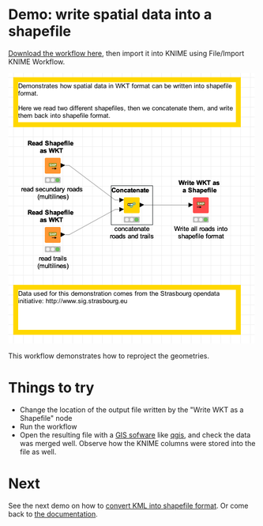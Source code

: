 # Demo: write spatial data into a shapefile

[Download the workflow here](3_write_WKT_data_as_shapefile.knwf), then import it into KNIME using File/Import KNIME Workflow. 

![Capture](capture.png)

This workflow demonstrates how to reproject the geometries.


# Things to try

* Change the location of the output file written by the "Write WKT as a Shapefile" node
* Run the workflow
* Open the resulting file with a [GIS sofware](https://en.wikipedia.org/wiki/Geographic_information_system) like [qgis](https://www.qgis.org), and check the data was merged well. Observe how the KNIME columns were stored into the file as well.


# Next

See the next demo on how to [convert KML into shapefile format](../../pages/4_transform_KML_into_shapefile/index.md). 
Or come back to [the documentation](../../).